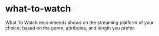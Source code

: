 # what-to-watch

What To Watch recommends shows on the streaming platform of your choice, based on the genre, attributes, and length you prefer.